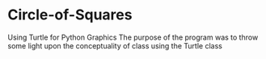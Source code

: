 # Circle-of-Squares
Using Turtle for Python Graphics
The purpose of the program was to throw some light upon the conceptuality of class using the Turtle class
